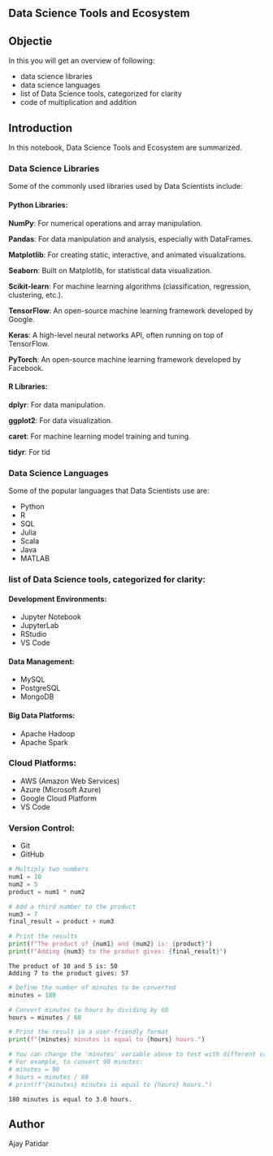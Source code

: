 ## Data Science Tools and Ecosystem

## Objectie 
In this you will get an overview of following:
<ul>
    <li>data science libraries</li>
    <li>data science languages</li>
    <li>list of Data Science tools, categorized for clarity</li>
    <li>code of multiplication and addition</li>
</ul>

## Introduction
In this notebook, Data Science Tools and Ecosystem are summarized.

### Data Science Libraries

Some of the commonly used libraries used by Data Scientists include:

#### Python Libraries:

**NumPy**: For numerical operations and array manipulation.

**Pandas**: For data manipulation and analysis, especially with DataFrames.

**Matplotlib**: For creating static, interactive, and animated visualizations.

**Seaborn**: Built on Matplotlib, for statistical data visualization.

**Scikit-learn**: For machine learning algorithms (classification, regression, clustering, etc.).

**TensorFlow**: An open-source machine learning framework developed by Google.

**Keras**: A high-level neural networks API, often running on top of TensorFlow.

**PyTorch**: An open-source machine learning framework developed by Facebook.

#### R Libraries:

**dplyr**: For data manipulation.

**ggplot2**: For data visualization.

**caret**: For machine learning model training and tuning.

**tidyr**: For tid

### Data Science Languages
Some of the popular languages that Data Scientists use are:
<ul>
  <li>Python</li>
  <li>R</li>
  <li>SQL</li>
  <li>Julia</li>
  <li>Scala</li>
  <li> Java</li>
  <li>MATLAB</li>
 </ul>

### list of Data Science tools, categorized for clarity:

#### Development Environments:
<ul>
  <li>Jupyter Notebook</li>
  <li>JupyterLab</li>
  <li>RStudio</li>
  <li>VS Code</li>
 </ul>

#### Data Management:


 <ul>
  <li>MySQL</li>
  <li>PostgreSQL</li>
  <li> MongoDB</li>
 </ul>
  

#### Big Data Platforms:

 <ul>
  <li>Apache Hadoop</li>
  <li>Apache Spark</li>
 </ul>
  
### Cloud Platforms:

<ul>
  <li>AWS (Amazon Web Services)</li>
  <li>Azure (Microsoft Azure)</li>
  <li>Google Cloud Platform</li>
  <li>VS Code</li>
</ul>

### Version Control:

<ul>
  <li>Git</li>
  <li>GitHub</li>
 </ul>


```python
# Multiply two numbers
num1 = 10
num2 = 5
product = num1 * num2

# Add a third number to the product
num3 = 7
final_result = product + num3

# Print the results
print(f"The product of {num1} and {num2} is: {product}")
print(f"Adding {num3} to the product gives: {final_result}")

```

    The product of 10 and 5 is: 50
    Adding 7 to the product gives: 57



```python
# Define the number of minutes to be converted
minutes = 180

# Convert minutes to hours by dividing by 60
hours = minutes / 60

# Print the result in a user-friendly format
print(f"{minutes} minutes is equal to {hours} hours.")

# You can change the 'minutes' variable above to test with different values.
# For example, to convert 90 minutes:
# minutes = 90
# hours = minutes / 60
# print(f"{minutes} minutes is equal to {hours} hours.")

```

    180 minutes is equal to 3.0 hours.


## Author
Ajay Patidar
